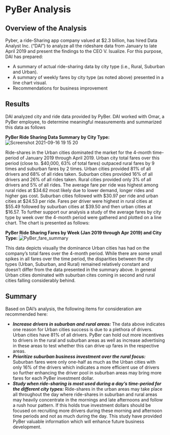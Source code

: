 # PyBer Analysis

## Overview of the Analysis
Pyber, a ride-Sharing app company valued at $2.3 billion, has hired Data Analyst Inc. (“DAI”) to analyze all the rideshare data from January to late April 2019 and present the findings to the CEO V. Isualize.
For this purpose, DAI has prepared:
  -	A summary of actual ride-sharing data by city type (i.e., Rural, Suburban and Urban). 
  -	A summary of weekly fares by city type (as noted above) presented in a line chart visual.
  -	Recommendations for business improvement 

## Results
DAI analyzed city and ride data provided by PyBer.  DAI worked with Omar, a PyBer employee, to determine meaningful measurements and summarized this data as follows

**PyBer Ride Sharing Data Summary by City Type:**
![Screenshot 2021-09-16 19 15 20](https://user-images.githubusercontent.com/35401581/133704778-a0c0c9e1-8edb-4e85-b139-b417a4460e4c.png)

Ride-shares in the Urban cities dominated the market for the 4-month time-period of January 2019 through April 2019.  Urban city total fares over this period (close to. $40,000, 63% of total fares) outpaced rural fares by 9 times and suburban fares by 2 times. Urban cities provided 81% of all drivers and 68% of all rides taken.  Suburban cities provided 16% of all drivers and 26% of all rides taken.  Rural cities provided only 3% of all drivers and 5% of all rides.  The average fare per ride was highest among rural rides at $34.62 most likely due to lower demand, longer rides and higher gas cost.  Suburban cities followed with $30.97 per ride and urban cities at $24.53 per ride.  Fares per driver were highest in rural cities at $55.49 followed by suburban cities at $39.50 and then urban cities at $16.57.
To further support our analysis a study of the average fares by city type by week over the 4-month period were gathered and plotted on a line chart.  The chart is presented as follows:

**PyBer Ride Sharing Fares by Week (Jan 2019 through Apr 2019) and City Type:**
![PyBer_fare_summary](https://user-images.githubusercontent.com/35401581/133704824-98d612bf-b426-44bf-b6ba-cbf6ad79a0b8.png)

This data depicts visually the dominance Urban cities has had on the company’s total fares over the 4-month period.  While there are some small spikes in all fares over the time period, the disparities between the city types (Urban, Suburban, and Rural) remained relatively constant and doesn’t differ from the data presented in the summary above.  In general Urban cities dominated with suburban cites coming in second and rural cities falling considerably behind.  

## Summary
Based on DAI’s analysis, the following items for consideration are recommended here:  
*	***Increase drivers in suburban and rural areas:*** The data above indicates one reason for Urban cities success is due to a plethora of drivers.  Urban cities have 81% of all drivers.  PyBer can hold out more incentives to drivers in the rural and suburban areas as well as increase advertising in these areas to test whether this can drive up fares in the respective areas.
*	***Prioritize suburban business investment over the rural focus:*** Suburban fares were only one-half as much as the Urban cities with only  16% of the drivers which indicates a more efficient use of drivers so further enhancing the driver pool in suburban areas may bring more fares for each PyBer investment dollar. 
*	***Study when ride-sharing is most used during a day’s time-period for the different city types:***  Ride-shares in the urban areas may take place all throughout the day where ride-shares in suburban and rural areas may heavily concentrate in the mornings and late afternoons and follow a rush hour pattern.  If this holds true investment dollars should be focused on recruiting more drivers during these morning and afternoon time periods and not as much during the day.
This study have provided PyBer valuable information which will enhance future business development.
